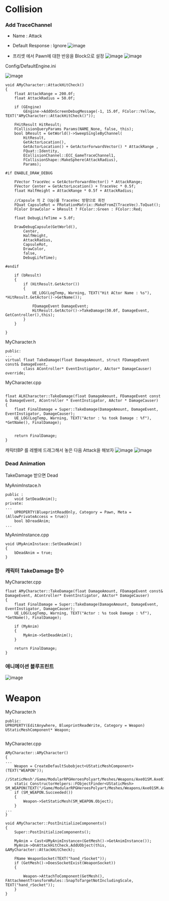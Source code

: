 # Collision

### Add TraceChannel
- Name : Attack
- Default Response : Ignore
![image](https://user-images.githubusercontent.com/29656900/182603030-0e8968d5-5cf4-4ab2-9871-ae354264edc3.png)

- 프리셋 에서 Pawn에 대한 반응을 Block으로 설정 
![image](https://user-images.githubusercontent.com/29656900/184578133-d76bf5a7-4657-4794-88ca-40227db4acab.png)
![image](https://user-images.githubusercontent.com/29656900/184578151-fe049c78-84e7-4289-99e4-4bc4143b33f8.png)

Config/DefaultEngine.ini

![image](https://user-images.githubusercontent.com/29656900/182603137-a6a790a0-767a-4328-b86c-1b27f82ecdf0.png)


```
void AMyCharacter::AttackHitCheck()
{
	float AttackRange = 200.0f;
	float AttackRadius = 50.0f;

	if (GEngine)
		GEngine->AddOnScreenDebugMessage(-1, 15.0f, FColor::Yellow, TEXT("AMyCharacter::AttackHitCheck()"));

	FHitResult HitResult;
	FCollisionQueryParams Params(NAME_None, false, this);
	bool bResult = GetWorld()->SweepSingleByChannel(
		HitResult,
		GetActorLocation(),
		GetActorLocation() + GetActorForwardVector() * AttackRange ,
		FQuat::Identity,
		ECollisionChannel::ECC_GameTraceChannel1,
		FCollisionShape::MakeSphere(AttackRadius),
		Params);

#if ENABLE_DRAW_DEBUG

	FVector TraceVec = GetActorForwardVector() * AttackRange;
	FVector Center = GetActorLocation() + TraceVec * 0.5f;
	float HalfHeight = AttackRange * 0.5f + AttackRadius;

	//Capsule 의 Z (Up)를 TraceVec 방향으로 회전 
	FQuat CapsuleRot = FRotationMatrix::MakeFromZ(TraceVec).ToQuat();
	FColor DrawColor = bResult ? FColor::Green : FColor::Red;

	float DebugLifeTime = 5.0f;

	DrawDebugCapsule(GetWorld(),
		Center,
		HalfHeight,
		AttackRadius,
		CapsuleRot,
		DrawColor,
		false,
		DebugLifeTime);

#endif

	if (bResult)
	{
		if (HitResult.GetActor())
		{
			UE_LOG(LogTemp, Warning, TEXT("Hit ACtor Name : %s"), *HitResult.GetActor()->GetName());

			FDamageEvent DamageEvent;
			HitResult.GetActor()->TakeDamage(50.0f, DamageEvent, GetController(),this);
		}
	}

}
```



MyCharacter.h
```
public:
...
virtual float TakeDamage(float DamageAmount, struct FDamageEvent const& DamageEvent,
		class AController* EventInstigator, AActor* DamageCauser) override;
```
MyCharacter.cpp
```

float ALKCharacter::TakeDamage(float DamageAmount, FDamageEvent const & DamageEvent, AController * EventInstigator, AActor * DamageCauser)
{
	float FinalDamage = Super::TakeDamage(DamageAmount, DamageEvent, EventInstigator, DamageCauser);
	UE_LOG(LogTemp, Warning, TEXT("Actor : %s took Damage : %f"), *GetName(), FinalDamage);


	return FinalDamage;
}
```

캐릭터BP 를 레벨에 드래그해서 놓은 다음 Attack을 해보자
![image](https://user-images.githubusercontent.com/29656900/184578041-d944355f-9089-4176-942c-88da222cd28c.png)
![image](https://user-images.githubusercontent.com/29656900/184578098-a813036f-f55a-4eda-9e91-93566ac759fb.png)


### Dead Animation
TakeDamage 받으면 Dead


MyAnimInstace.h
```
public :
	void SetDeadAnim();
private:
...
	UPROPERTY(BlueprintReadOnly, Category = Pawn, Meta = (AllowPrivateAccess = true))
	bool bDreadAnim;
...
```
MyAnimInstance.cpp
```
void UMyAnimInstace::SetDeadAnim()
{
	bDeadAnim = true;
}

```
### 캐릭터 TakeDamage 함수 
MyCharacter.cpp

```
float AMyCharacter::TakeDamage(float DamageAmount, FDamageEvent const& DamageEvent, AController* EventInstigator, AActor* DamageCauser)
{
	float FinalDamage = Super::TakeDamage(DamageAmount, DamageEvent, EventInstigator, DamageCauser);
	UE_LOG(LogTemp, Warning, TEXT("Actor : %s took Damage : %f"), *GetName(), FinalDamage);

	if (MyAnim)
	{
		MyAnim->SetDeadAnim();
	}

	return FinalDamage;
}
```

### 애니메이션 블루프린트
![image](https://user-images.githubusercontent.com/29656900/184580345-02668d2a-8516-4cfc-b1f9-11260ef00d43.png)

# Weapon

MyCharacter.h 
```
public:
UPROPERTY(EditAnywhere, BlueprintReadWrite, Category = Weapon)
UStaticMeshComponent* Weapon;
	
```
MyCharacter.cpp
```
AMyCharacter::AMyCharacter()
{
...
	Weapon = CreateDefaultSubobject<UStaticMeshComponent>(TEXT("WEAPON"));
	//StaticMesh'/Game/ModularRPGHeroesPolyart/Meshes/Weapons/Axe01SM.Axe01SM'
	static ConstructorHelpers::FObjectFinder<UStaticMesh> SM_WEAPON(TEXT("/Game/ModularRPGHeroesPolyart/Meshes/Weapons/Axe01SM.Axe01SM"));
	if (SM_WEAPON.Succeeded())
	{
		Weapon->SetStaticMesh(SM_WEAPON.Object);
	}
...
}

void AMyCharacter::PostInitializeComponents()
{
	Super::PostInitializeComponents();

	MyAnim = Cast<UMyAnimInstance>(GetMesh()->GetAnimInstance());
	MyAnim->OnAttackHitCheck.AddUObject(this, &AMyCharacter::AttackHitCheck);
	
	FName WeaponSocket(TEXT("hand_rSocket"));
	if (GetMesh()->DoesSocketExist(WeaponSocket))
	{

		Weapon->AttachToComponent(GetMesh(), FAttachmentTransformRules::SnapToTargetNotIncludingScale, TEXT("hand_rSocket"));
	}
}

```
